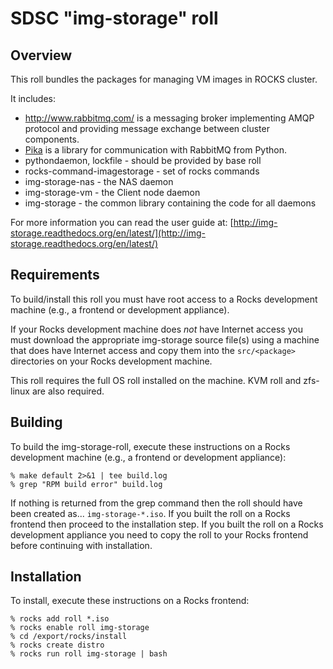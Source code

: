 # SDSC "img-storage" roll

## Overview

This roll bundles the packages for managing VM images in ROCKS cluster.

It includes:
- <a href="http://www.rabbitmq.com/" target="_blank">http://www.rabbitmq.com/</a> is a messaging broker implementing AMQP protocol and providing message exchange between cluster components.
- <a href="https://github.com/pika/pika" target="_blank">Pika</a> is a library for communication with RabbitMQ from Python.
- pythondaemon, lockfile - should be provided by base roll
- rocks-command-imagestorage - set of rocks commands
- img-storage-nas - the NAS daemon
- img-storage-vm - the Client node daemon
- img-storage - the common library containing the code for all daemons

For more information you can read the user guide at:
[http://img-storage.readthedocs.org/en/latest/](http://img-storage.readthedocs.org/en/latest/)


## Requirements

To build/install this roll you must have root access to a Rocks development
machine (e.g., a frontend or development appliance).

If your Rocks development machine does *not* have Internet access you must
download the appropriate img-storage source file(s) using a machine that does
have Internet access and copy them into the `src/<package>` directories on your
Rocks development machine.

This roll requires the full OS roll installed on the machine.
KVM roll and zfs-linux are also required.


## Building

To build the img-storage-roll, execute these instructions on a Rocks development
machine (e.g., a frontend or development appliance):

```shell
% make default 2>&1 | tee build.log
% grep "RPM build error" build.log
```

If nothing is returned from the grep command then the roll should have been
created as... `img-storage-*.iso`. If you built the roll on a Rocks frontend then
proceed to the installation step. If you built the roll on a Rocks development
appliance you need to copy the roll to your Rocks frontend before continuing
with installation.

## Installation

To install, execute these instructions on a Rocks frontend:

```shell
% rocks add roll *.iso
% rocks enable roll img-storage
% cd /export/rocks/install
% rocks create distro
% rocks run roll img-storage | bash
```
